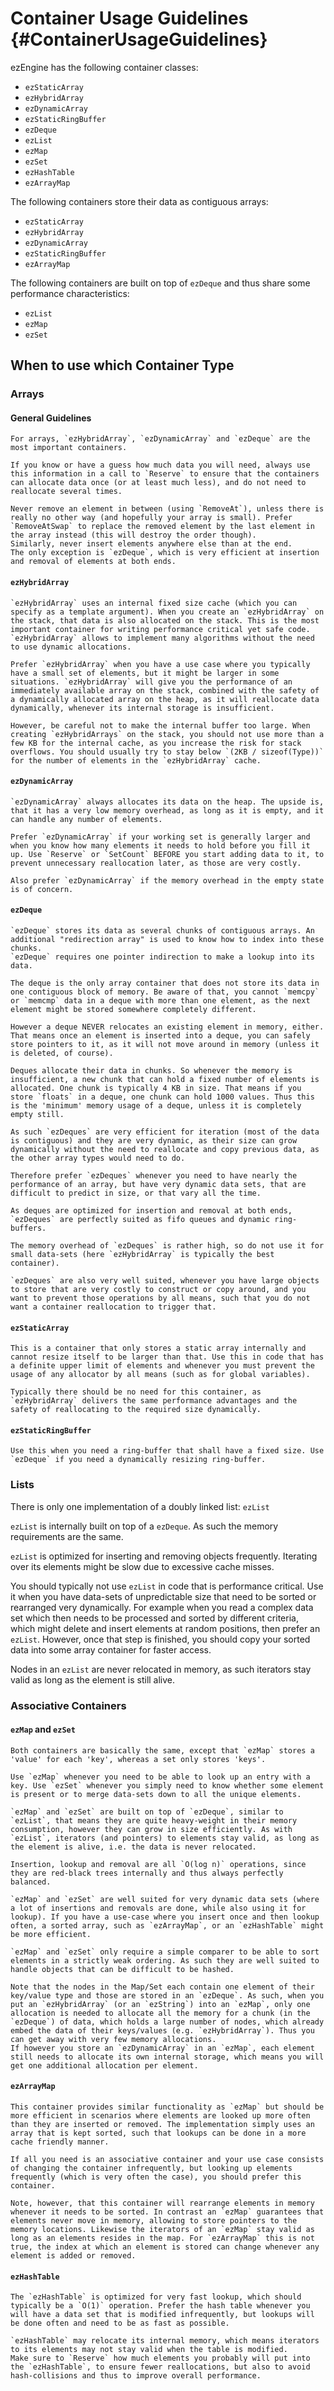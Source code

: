 Container Usage Guidelines {#ContainerUsageGuidelines}
==========================

ezEngine has the following container classes:

  * `ezStaticArray`
  * `ezHybridArray`
  * `ezDynamicArray`
  * `ezStaticRingBuffer`
  * `ezDeque`
  * `ezList`
  * `ezMap`
  * `ezSet`
  * `ezHashTable`
  * `ezArrayMap`

The following containers store their data as contiguous arrays:

  * `ezStaticArray`
  * `ezHybridArray`
  * `ezDynamicArray`
  * `ezStaticRingBuffer`
  * `ezArrayMap`

The following containers are built on top of `ezDeque` and thus share some performance characteristics:

  * `ezList`
  * `ezMap`
  * `ezSet`

When to use which Container Type
--------------------------------

### Arrays ###
  
  #### General Guidelines ####
  
    For arrays, `ezHybridArray`, `ezDynamicArray` and `ezDeque` are the most important containers.
  
    If you know or have a guess how much data you will need, always use this information in a call to `Reserve` to ensure that the containers can allocate data once (or at least much less), and do not need to reallocate several times.
    
    Never remove an element in between (using `RemoveAt`), unless there is really no other way (and hopefully your array is small). Prefer `RemoveAtSwap` to replace the removed element by the last element in the array instead (this will destroy the order though).
    Similarly, never insert elements anywhere else than at the end.
    The only exception is `ezDeque`, which is very efficient at insertion and removal of elements at both ends.
  
  
  
  #### `ezHybridArray` ####
  
    `ezHybridArray` uses an internal fixed size cache (which you can specify as a template argument). When you create an `ezHybridArray` on the stack, that data is also allocated on the stack. This is the most important container for writing performance critical yet safe code. `ezHybridArray` allows to implement many algorithms without the need to use dynamic allocations.
  
    Prefer `ezHybridArray` when you have a use case where you typically have a small set of elements, but it might be larger in some situations. `ezHybridArray` will give you the performance of an immediately available array on the stack, combined with the safety of a dynamically allocated array on the heap, as it will reallocate data dynamically, whenever its internal storage is insufficient.
  
    However, be careful not to make the internal buffer too large. When creating `ezHybridArrays` on the stack, you should not use more than a few KB for the internal cache, as you increase the risk for stack overflows. You should usually try to stay below `(2KB / sizeof(Type))` for the number of elements in the `ezHybridArray` cache.
  
  
  
  #### `ezDynamicArray` ####
  
    `ezDynamicArray` always allocates its data on the heap. The upside is, that it has a very low memory overhead, as long as it is empty, and it can handle any number of elements.
  
    Prefer `ezDynamicArray` if your working set is generally larger and when you know how many elements it needs to hold before you fill it up. Use `Reserve` or `SetCount` BEFORE you start adding data to it, to prevent unnecessary reallocation later, as those are very costly.

    Also prefer `ezDynamicArray` if the memory overhead in the empty state is of concern.


  #### `ezDeque` ####
  
    `ezDeque` stores its data as several chunks of contiguous arrays. An additional "redirection array" is used to know how to index into these chunks.
    `ezDeque` requires one pointer indirection to make a lookup into its data.
  
    The deque is the only array container that does not store its data in one contiguous block of memory. Be aware of that, you cannot `memcpy` or `memcmp` data in a deque with more than one element, as the next element might be stored somewhere completely different.
    
    However a deque NEVER relocates an existing element in memory, either. That means once an element is inserted into a deque, you can safely store pointers to it, as it will not move around in memory (unless it is deleted, of course).

    Deques allocate their data in chunks. So whenever the memory is insufficient, a new chunk that can hold a fixed number of elements is allocated. One chunk is typically 4 KB in size. That means if you store `floats` in a deque, one chunk can hold 1000 values. Thus this is the 'minimum' memory usage of a deque, unless it is completely empty still.
    
    As such `ezDeques` are very efficient for iteration (most of the data is contiguous) and they are very dynamic, as their size can grow dynamically without the need to reallocate and copy previous data, as the other array types would need to do.
    
    Therefore prefer `ezDeques` whenever you need to have nearly the performance of an array, but have very dynamic data sets, that are difficult to predict in size, or that vary all the time.
    
    As deques are optimized for insertion and removal at both ends, `ezDeques` are perfectly suited as fifo queues and dynamic ring-buffers.
    
    The memory overhead of `ezDeques` is rather high, so do not use it for small data-sets (here `ezHybridArray` is typically the best container).
    
    `ezDeques` are also very well suited, whenever you have large objects to store that are very costly to construct or copy around, and you want to prevent those operations by all means, such that you do not want a container reallocation to trigger that.
    
    


  #### `ezStaticArray` ####
  
    This is a container that only stores a static array internally and cannot resize itself to be larger than that. Use this in code that has a definite upper limit of elements and whenever you must prevent the usage of any allocator by all means (such as for global variables).
    
    Typically there should be no need for this container, as `ezHybridArray` delivers the same performance advantages and the safety of reallocating to the required size dynamically.



  #### `ezStaticRingBuffer` ####
  
    Use this when you need a ring-buffer that shall have a fixed size. Use `ezDeque` if you need a dynamically resizing ring-buffer.



### Lists ###

  There is only one implementation of a doubly linked list: `ezList`
  
  `ezList` is internally built on top of a `ezDeque`. As such the memory requirements are the same.
  
  `ezList` is optimized for inserting and removing objects frequently. Iterating over its elements might be slow due to excessive cache misses.
  
  You should typically not use `ezList` in code that is performance critical. Use it when you have data-sets of unpredictable size that need to be sorted or rearranged very dynamically. For example when you read a complex data set which then needs to be processed and sorted by different criteria, which might delete and insert elements at random positions, then prefer an `ezList`. However, once that step is finished, you should copy your sorted data into some array container for faster access.
  
  Nodes in an `ezList` are never relocated in memory, as such iterators stay valid as long as the element is still alive.



### Associative Containers ###

  #### `ezMap` and `ezSet` ####
  
  
    Both containers are basically the same, except that `ezMap` stores a 'value' for each 'key', whereas a set only stores 'keys'.
    
    Use `ezMap` whenever you need to be able to look up an entry with a key. Use `ezSet` whenever you simply need to know whether some element is present or to merge data-sets down to all the unique elements.
    
    `ezMap` and `ezSet` are built on top of `ezDeque`, similar to `ezList`, that means they are quite heavy-weight in their memory consumption, however they can grow in size efficiently. As with `ezList`, iterators (and pointers) to elements stay valid, as long as the element is alive, i.e. the data is never relocated.
    
    Insertion, lookup and removal are all `O(log n)` operations, since they are red-black trees internally and thus always perfectly balanced.
    
    `ezMap` and `ezSet` are well suited for very dynamic data sets (where a lot of insertions and removals are done, while also using it for lookup). If you have a use-case where you insert once and then lookup often, a sorted array, such as `ezArrayMap`, or an `ezHashTable` might be more efficient.
    
    `ezMap` and `ezSet` only require a simple comparer to be able to sort elements in a strictly weak ordering. As such they are well suited to handle objects that can be difficult to be hashed.
    
    Note that the nodes in the Map/Set each contain one element of their key/value type and those are stored in an `ezDeque`. As such, when you put an `ezHybridArray` (or an `ezString`) into an `ezMap`, only one allocation is needed to allocate all the memory for a chunk (in the `ezDeque`) of data, which holds a large number of nodes, which already embed the data of their keys/values (e.g. `ezHybridArray`). Thus you can get away with very few memory allocations.
    If however you store an `ezDynamicArray` in an `ezMap`, each element still needs to allocate its own internal storage, which means you will get one additional allocation per element.

  #### `ezArrayMap` ####
  
    This container provides similar functionality as `ezMap` but should be more efficient in scenarios where elements are looked up more often than they are inserted or removed. The implementation simply uses an array that is kept sorted, such that lookups can be done in a more cache friendly manner.
    
    If all you need is an associative container and your use case consists of changing the container infrequently, but looking up elements frequently (which is very often the case), you should prefer this container.
    
    Note, however, that this container will rearrange elements in memory whenever it needs to be sorted. In contrast an `ezMap` guarantees that elements never move in memory, allowing to store pointers to the memory locations. Likewise the iterators of an `ezMap` stay valid as long as an elements resides in the map. For `ezArrayMap` this is not true, the index at which an element is stored can change whenever any element is added or removed.

  #### `ezHashTable` ####

    The `ezHashTable` is optimized for very fast lookup, which should typically be a `O(1)` operation. Prefer the hash table whenever you will have a data set that is modified infrequently, but lookups will be done often and need to be as fast as possible.
    
    `ezHashTable` may relocate its internal memory, which means iterators to its elements may not stay valid when the table is modified.
    Make sure to `Reserve` how much elements you probably will put into the `ezHashTable`, to ensure fewer reallocations, but also to avoid hash-collisions and thus to improve overall performance.



